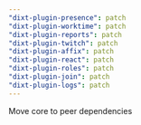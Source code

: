 ```yaml
---
"dixt-plugin-presence": patch
"dixt-plugin-worktime": patch
"dixt-plugin-reports": patch
"dixt-plugin-twitch": patch
"dixt-plugin-affix": patch
"dixt-plugin-react": patch
"dixt-plugin-roles": patch
"dixt-plugin-join": patch
"dixt-plugin-logs": patch
---
```


Move core to peer dependencies

